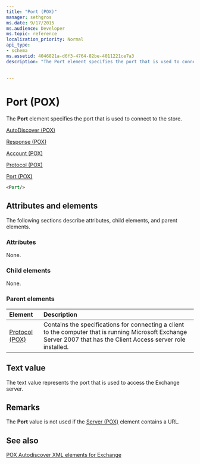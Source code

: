 ```yaml
---
title: "Port (POX)"
manager: sethgros
ms.date: 9/17/2015
ms.audience: Developer
ms.topic: reference
localization_priority: Normal
api_type:
- schema
ms.assetid: 4046821a-d6f3-4764-82be-4011221ce7a3
description: "The Port element specifies the port that is used to connect to the store."
 
 
---
```


# Port (POX)

The **Port** element specifies the port that is used to connect to the store. 
  
[AutoDiscover (POX)](autodiscover-pox.md)
  
[Response (POX)](response-pox.md)
  
[Account (POX)](account-pox.md)
  
[Protocol (POX)](protocol-pox.md)
  
[Port (POX)](port-pox.md)
  
```xml
<Port/>
```

## Attributes and elements

The following sections describe attributes, child elements, and parent elements.
  
### Attributes

None.
  
### Child elements

None.
  
### Parent elements

|**Element**|**Description**|
|:-----|:-----|
|[Protocol (POX)](protocol-pox.md) <br/> |Contains the specifications for connecting a client to the computer that is running Microsoft Exchange Server 2007 that has the Client Access server role installed.  <br/> |
   
## Text value

The text value represents the port that is used to access the Exchange server.
  
## Remarks

The **Port** value is not used if the [Server (POX)](server-pox.md) element contains a URL. 
  
## See also



[POX Autodiscover XML elements for Exchange](pox-autodiscover-xml-elements-for-exchange.md)

